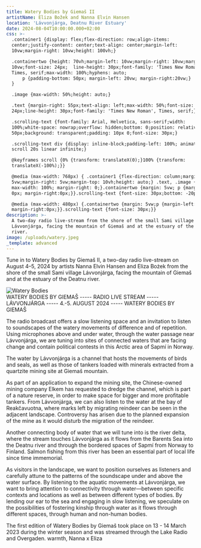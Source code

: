 ```yaml
---
title: Watery Bodies by Giemaš II
artistName: Eliza Božek and Nanna Elvin Hansen
location: 'Lávvonjárga, Deatnu River Estuary'
date: 2024-08-04T10:00:00.000+02:00
css: >-
  .container1 {display: flex;flex-direction: row;align-items:
  center;justify-content: center;text-align: center;margin-left:
  10vw;margin-right: 10vw;height: 100vh;}

  .containertwo {height: 70vh;margin-left: 10vw;margin-right: 10vw;margin-top:
  10vw;font-size: 24px;  line-height: 30px;font-family: 'Times New Roman',
  Times, serif;max-width: 100%;hyphens: auto;
      p {padding-bottom: 50px; margin-left: 20vw; margin-right:20vw;}
  }

  .image {max-width: 50%;height: auto;}

  .text {margin-right: 55px;text-align: left;max-width: 50%;font-size:
  24px;line-height: 30px;font-family: 'Times New Roman', Times, serif;}

  .scrolling-text {font-family: Arial, Helvetica, sans-serif;width:
  100%;white-space: nowrap;overflow: hidden;bottom: 0;position: relative;bottom:
  50px;background: transparent;padding: 10px 0;font-size: 30px;}

  .scrolling-text div {display: inline-block;padding-left: 100%; animation:
  scroll 20s linear infinite;}

  @keyframes scroll {0% {transform: translateX(0);}100% {transform:
  translateX(-100%);}}

  @media (max-width: 768px) { .container1 {flex-direction: column;margin-left:
  5vw;margin-right: 5vw;margin-top: 10vh;height: auto;} .text, .image {
  max-width: 100%; margin-right: 0;}.containertwo {margin: 5vw; p {margin-left:
  0px; margin-right:0px;}}.scrolling-text {font-size: 30px;bottom: -20px;}}

  @media (max-width: 480px) {.containertwo {margin: 5vw;p {margin-left: 0px;
  margin-right:0px;}}.scrolling-text {font-size: 30px;}}
description: >-
  A two-day radio live-stream from the shore of the small Sami village
  Lávvonjárga, facing the mountain of Giemaš and at the estuary of the Deatnu
  river.
image: /uploads/watery.jpeg
_template: advanced
---
```


<div class="container1">

<div class="text">
        <script src="//myradiostream.com/embed/theatrebuilding"></script>
        <p>Tune in to Watery Bodies by Giemaš II, a two-day radio live-stream on August 4–5, 2024 by artists Nanna Elvin Hansen and Eliza Bożek from the shore of the small Sami village Lávvonjárga, facing the mountain of Giemaš and at the estuary of the Deatnu river.</p>
    </div>
    <img src="https://theatrebuilding.com/uploads/watery.jpeg" alt="Watery Bodies" class="image">
</div>
<div class="scrolling-text">
    <div>WATERY BODIES BY GIEMAŠ ----- RADIO LIVE STREAM ----- LÁVVONJÁRGA ----- 4.-5. AUGUST 2024 ----- WATERY BODIES BY GIEMAŠ</div>
</div>
<div class="containertwo">
    <p>The radio broadcast offers a slow listening space and an invitation to listen to soundscapes of the watery movements of difference and of repetition. Using microphones above and under water, through the water passage near Lávvonjárga, we are tuning into sites of connected waters that are facing change and contain political contests in this Arctic area of Sapmí in Norway.</p>
    <p>The water by Lávvonjárga is a channel that hosts the movements of birds and seals, as well as those of tankers loaded with minerals extracted from a quartzite mining site at Giemaš mountain.</p>
    <p>As part of an application to expand the mining site, the Chinese-owned mining company Elkem has requested to dredge the channel, which is part of a nature reserve, in order to make space for bigger and more profitable tankers. From Lávvonjárga, we can also listen to the water at the bay of Reakčavuotna, where marks left by migrating reindeer can be seen in the adjacent landscape. Controversy has arisen due to the planned expansion of the mine as it would disturb the migration of the reindeer.</p>
    <p>Another connecting body of water that we will tune into is the river delta, where the stream touches Lávvonjárga as it flows from the Barents Sea into the Deatnu river and through the bordered spaces of Sapmí from Norway to Finland. Salmon fishing from this river has been an essential part of local life since time immemorial.</p>
    <p>As visitors in the landscape, we want to position ourselves as listeners and carefully attune to the patterns of the soundscape under and above the water surface. By listening to the aquatic movements at Lávvonjárga, we want to bring attention to connectivity through water—between specific contexts and locations as well as between different types of bodies. By lending our ear to the sea and engaging in slow listening, we speculate on the possibilities of fostering kinship through water as it flows through different spaces, through human and non-human bodies.</p>
    <p>The first edition of Watery Bodies by Giemaš took place on 13 - 14 March 2023 during the winter season and was streamed through the Lake Radio and Overgaden. warmth, Nanna x Eliza</p>
</div>
